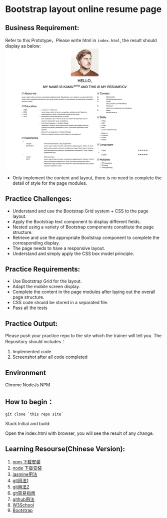 # Bootstrap layout online resume page
## Business Requirement:
Refer to this Prototype，Please write html in `index.html`, the result should display as below: 
![](./mock.png)

* Only implement the content and layout, there is no need to complete the detail of style for the page modules.

## Practice Challenges:
* Understand and use the Bootstrap Grid system + CSS to the page layout.
* Apply the Bootstrap text component to display different fields.
* Nested using a variety of Bootstrap components constitute the page structure.
* Retrieve and use the appropriate Bootstrap component to complete the corresponding display.
* The page needs to have a responsive layout.
* Understand and simply apply the CSS box model principle.


## Practice Requirements:
* Use Bootstrap Grid for the layout.
* Adapt the mobile screen display.
* Complete the content in the page modules after laying out the overall page structure.
* CSS code should be stored in a separated file.
* Pass all the tests

## Practice Output:
Please push your practice repo to the site which the trainer will tell you.
The Repository should includes：
1. Implemented code
2. Screenshot after all code completed

## Environment
Chrome
NodeJs
NPM

## How to begin：
```
git clone `this repo site`
```
Stack Initial and build:

Open the index.html with browser, you will see the result of any change.


## Learning Resourse(Chinese Version):
1. [npm 下载安装](https://github.com/npm/npm)
2. [node 下载安装](https://github.com/creationix/nvm)
3. [jasmine用法](http://jasmine.github.io/2.4/introduction.html)
4. [git用法1](https://github.com/doggy8088/Learn-Git-in-30-days/blob/master/docs/02%20%E5%9C%A8%20Windows%20%E5%B9%B3%E5%8F%B0%E5%BF%85%E8%A3%9D%E7%9A%84%E4%B8%89%E5%A5%97%20Git%20%E5%B7%A5%E5%85%B7.markdown)
5. [git用法2](https://try.github.io/levels/1/challenges/1)
6. [git简易指南](http://gitref.org/zh/index.html)
7. [github用法](https://guides.github.com/activities/hello-world/)
9. [W3School](http://www.w3school.com.cn/)
1. [Bootstrap](http://www.bootcss.com/)

